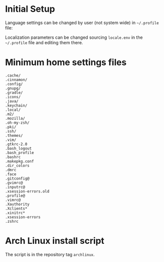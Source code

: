 
# Initial Setup
Language settings can be changed by user (not system wide) in `~/.profile` file:

Localization parameters can be changed sourcing `locale.env` in the `~/.profile` file and editing
them there.

# Minimum home settings files
```
.cache/
.cinnamon/
.config/
.gnupg/
.gradle/
.icons/
.java/
.keychain/
.local/
.m2/
.mozilla/
.oh-my-zsh/
.pki/
.ssh/
.themes/
.vim/
.gtkrc-2.0
.bash_logout
.bash_profile
.bashrc
.makepkg.conf
.dir_colors
.dmrc
.face
.gitconfig@
.gvimrc@
.inputrc@
.xsession-errors.old
.profile@
.vimrc@
.Xauthority
.Xclients*
.xinitrc*
.xsession-errors
.zshrc
```

# Arch Linux install script
The script is in the repository tag `archlinux`.
